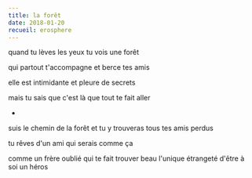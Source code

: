 ```yaml
---
title: la forêt
date: 2018-01-20
recueil: erosphere
---
```


quand tu lèves les yeux
tu vois une forêt

qui partout t'accompagne
et berce tes amis

elle est intimidante
et pleure de secrets

mais tu sais que c'est là
que tout te fait aller

*

suis le chemin de la forêt
et tu y trouveras tous tes amis perdus

tu rêves d'un ami qui serais comme ça

comme un frère oublié
qui te fait trouver beau
l'unique étrangeté
d'être à soi un héros
